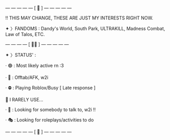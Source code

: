 — — — — — [ 👥 ] — — — — — 

‼️ THIS MAY CHANGE, THESE ARE JUST MY INTERESTS RIGHT NOW.

✦ 〉FANDOMS : Dandy's World, South Park, ULTRAKILL, Madness Combat, Law of Talos, ETC.

— — — — [ 🥩🐾 ] — — — — —

✦ 〉STATUS' :

· 🟢 : Most likely active rn :3

· 🌙 : Offtab/AFK, w2i

· ⛔ : Playing Roblox/Busy [ Late response ]

📍 I RARELY USE...

· 💬 : Looking for somebody to talk to, w2i !!

· 🎭 : Looking for roleplays/activities to do

— — — — — [ 🦴 ] — — — — —
